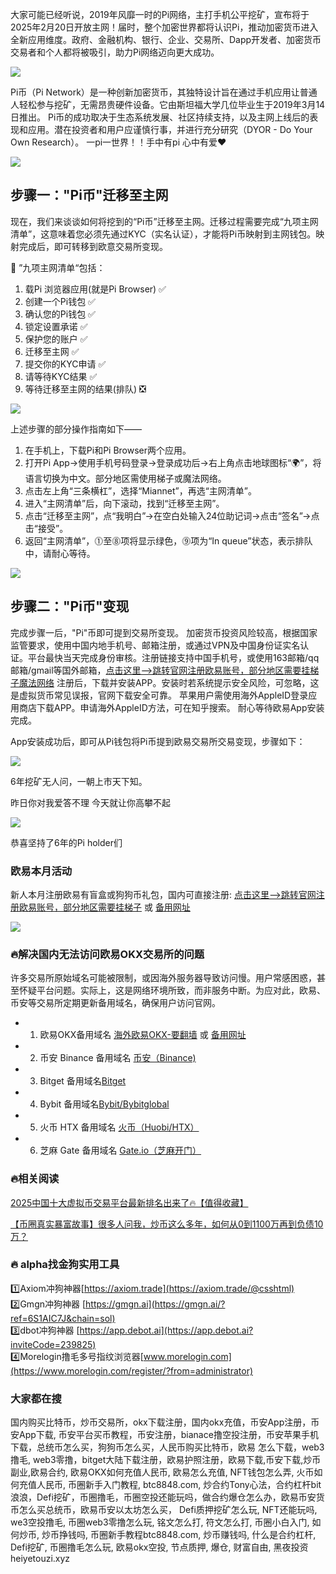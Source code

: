 大家可能已经听说，2019年风靡一时的Pi网络，主打手机公平挖矿，宣布将于2025年2月20日开放主网！届时，整个加密世界都将认识Pi，推动加密货币进入全新应用维度。政府、金融机构、银行、企业、交易所、Dapp开发者、加密货币交易者和个人都将被吸引，助力Pi网络迈向更大成功。

![](https://fe095ec.webp.li/pi-coin-001.png)

Pi币（Pi Network）是一种创新加密货币，其独特设计旨在通过手机应用让普通人轻松参与挖矿，无需昂贵硬件设备。它由斯坦福大学几位毕业生于2019年3月14日推出。
Pi币的成功取决于生态系统发展、社区持续支持，以及主网上线后的表现和应用。潜在投资者和用户应谨慎行事，并进行充分研究（DYOR - Do Your Own Research）。
一pi一世界！！手中有pi 心中有爱❤️

![](https://fe095ec.webp.li/pi-coin-002.png)

## 步骤一："Pi币"迁移至主网

现在，我们来谈谈如何将挖到的“Pi币”迁移至主网。迁移过程需要完成“九项主网清单”，这意味着您必须先通过KYC（实名认证），才能将Pi币映射到主网钱包。映射完成后，即可转移到欧意交易所变现。

🌟 ”九项主网清单“包括：
1. 载Pi 浏览器应用(就是Pi Browser)        ✅
2. 创建一个Pi钱包                        ✅
3. 确认您的Pi钱包                        ✅
4. 锁定设置承诺                          ✅
5. 保护您的账户                          ✅
6. 迁移至主网                            ✅
7. 提交你的KYC申请                       ✅
8. 请等待KYC结果                         ✅
9. 等待迁移至主网的结果(排队)              ❎

![](https://fe095ec.webp.li/pi-coin-006.png)

上述步骤的部分操作指南如下——
1. 在手机上，下载Pi和Pi Browser两个应用。
2. 打开Pi App->使用手机号码登录->登录成功后->右上角点击地球图标“🌍”，将语言切换为中文。部分地区需使用梯子或魔法网络。
3. 点击左上角“三条横杠”，选择“Miannet”，再选“主网清单”。
4. 进入“主网清单”后，向下滚动，找到“迁移至主网”。
5. 点击“迁移至主网”，点“我明白”->在空白处输入24位助记词->点击“签名”->点击“接受”。
6. 返回“主网清单”，⓵至⓼项将显示绿色，⓽项为“In queue”状态，表示排队中，请耐心等待。

![](https://fe095ec.webp.li/pi-coin-005.png)

## 步骤二："Pi币"变现
完成步骤一后，"Pi"币即可提到交易所变现。
加密货币投资风险较高，根据国家监管要求，使用中国内地手机号、邮箱注册，或通过VPN及中国身份证实名认证。平台最快当天完成身份审核。注册链接支持中国手机号，或使用163邮箱/qq邮箱/gmail等国外邮箱，[点击这里–>跳转官网注册欧易账号，部分地区需要挂梯子魔法网络](https://www.chouyi.world/zh-hans/join/18639032)  注册后，下载并安装APP。安装时若系统提示安全风险，可忽略，这是虚拟货币常见误报，官网下载安全可靠。
苹果用户需使用海外AppleID登录应用商店下载APP。申请海外AppleID方法，可在知乎搜索。
耐心等待欧易App安装完成。

App安装成功后，即可从Pi钱包将Pi币提到欧易交易所交易变现，步骤如下：

![](https://fe095ec.webp.li/pi-coin-007.png)

6年挖矿无人问，一朝上市天下知。

昨日你对我爱答不理
今天就让你高攀不起

![](https://fe095ec.webp.li/pi-coin-008.png)

恭喜坚持了6年的Pi holder们

### 欧易本月活动
新人本月注册欧易有盲盒或狗狗币礼包，国内可直接注册:  [点击这里–>跳转官网注册欧易账号，部分地区需要挂梯子](https://www.okx.com/zh-hans/join/18639032)  或 [备用网址](https://www.chouyi.world/zh-hans/join/18639032)

[![](https://fe095ec.webp.li/top-10-exchanges-001.jpg)](https://www.chouyi.world/zh-hans/join/18639032)

### 🔥解决国内无法访问欧易OKX交易所的问题
许多交易所原始域名可能被限制，或因海外服务器导致访问慢。用户常感困惑，甚至怀疑平台问题。实际上，这是网络环境所致，而非服务中断。为应对此，欧易、币安等交易所定期更新备用域名，确保用户访问官网。

- 1. 欧易OKX备用域名 [海外欧易OKX-要翻墙](https://www.okx.com/zh-hans/join/18639032)  或 [备用网址](https://www.chouyi.world/zh-hans/join/18639032) 
- 2. 币安 Binance 备用域名 [币安（Binance)](https://accounts.binance.com/zh-CN/register?ref=36457687)
- 3. Bitget 备用域名[Bitget](https://www.bitget.com/zh-CN/referral/register?from=referral&clacCode=VRNEYUTR)
- 4. Bybit 备用域名[Bybit/Bybitglobal](https://www.bybitglobal.com/zh-MY/invite/?ref=VMKORMM)
- 5. 火币 HTX 备用域名 [火币（Huobi/HTX）](https://www.htx.com/invite/zh-cn/1f?invite_code=whf45223)
- 6. 芝麻 Gate 备用域名 [Gate.io（芝麻开门）](https://www.gate.io/zh/signup?ref_type=103&ref=A1ERAQ)

### 🔥相关阅读
[2025中国十大虚拟币交易平台最新排名出来了🔥【值得收藏】](https://btc8848.com/top-10-exchanges/)

[【币圈真实暴富故事】很多人问我，炒币这么多年，如何从0到1100万再到负债10万？](https://heiyetouzi.xyz/biquanstory001/)

### 🔥 alpha找金狗实用工具
1️⃣Axiom冲狗神器[https://axiom.trade](https://axiom.trade/@csshtml)  
2️⃣Gmgn冲狗神器 [https://gmgn.ai](https://gmgn.ai/?ref=6S1AIC7J&chain=sol)  
3️⃣dbot冲狗神器 [https://app.debot.ai](https://app.debot.ai?inviteCode=239825)  
4️⃣Morelogin撸毛多号指纹浏览器[www.morelogin.com](https://www.morelogin.com/register/?from=administrator)  

### 大家都在搜
国内购买比特币，炒币交易所，okx下载注册，国内okx充值，币安App注册，币安App下载, 币安平台买币教程，币安注册，bianace撸空投注册，币安苹果手机下载，总统币怎么买，狗狗币怎么买，人民币购买比特币，欧易 怎么下载，web3撸毛, web3零撸，bitget大陆下载注册，欧易护照注册，欧易下载,币安下载,炒币副业,欧易合约, 欧易OKX如何充值人民币, 欧易怎么充值, NFT钱包怎么弄, 火币如何充值人民币, 币圈新手入门教程, btc8848.com, 炒合约Tony心法，合约杠杆bit浪浪，Defi挖矿，币圈撸毛，币圈空投还能玩吗，做合约爆仓怎么办，欧易币安货币怎么买总统币，欧易币安以太坊怎么买， Defi质押挖矿怎么玩, NFT还能玩吗, we3空投撸毛, 币圈web3零撸怎么玩, 铭文怎么打, 符文怎么打, 币圈小白入门, 如何炒币, 炒币挣钱吗, 币圈新手教程btc8848.com, 炒币赚钱吗, 什么是合约杠杆, Defi挖矿, 币圈撸毛怎么玩, 欧易okx空投, 节点质押, 爆仓, 财富自由, 黑夜投资heiyetouzi.xyz